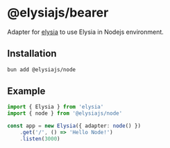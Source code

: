 # @elysiajs/bearer
Adapter for [elysia](https://github.com/elysiajs/elysia) to use Elysia in Nodejs environment.

## Installation
```bash
bun add @elysiajs/node
```

## Example
```typescript
import { Elysia } from 'elysia'
import { node } from '@elysiajs/node'

const app = new Elysia({ adapter: node() })
    .get('/', () => 'Hello Node!')
    .listen(3000)
```
